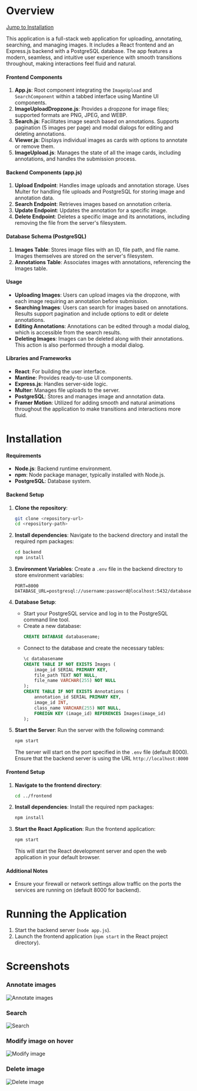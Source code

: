 # Overview

[Jump to Installation](#installation)

This application is a full-stack web application for uploading, annotating, searching, and managing images. It includes a React frontend and an Express.js backend with a PostgreSQL database. The app features a modern, seamless, and intuitive user experience with smooth transitions throughout, making interactions feel fluid and natural.

#### Frontend Components

1. **App.js**: Root component integrating the `ImageUpload` and `SearchComponent` within a tabbed interface using Mantine UI components.
2. **ImageUploadDropzone.js**: Provides a dropzone for image files; supported formats are PNG, JPEG, and WEBP.
3. **Search.js**: Facilitates image search based on annotations. Supports pagination (5 images per page) and modal dialogs for editing and deleting annotations.
4. **Viewer.js**: Displays individual images as cards with options to annotate or remove them.
5. **ImageUpload.js**: Manages the state of all the image cards, including annotations, and handles the submission process.

#### Backend Components (app.js)

1. **Upload Endpoint**: Handles image uploads and annotation storage. Uses Multer for handling file uploads and PostgreSQL for storing image and annotation data.
2. **Search Endpoint**: Retrieves images based on annotation criteria.
3. **Update Endpoint**: Updates the annotation for a specific image.
4. **Delete Endpoint**: Deletes a specific image and its annotations, including removing the file from the server's filesystem.

#### Database Schema (PostgreSQL)

1. **Images Table**: Stores image files with an ID, file path, and file name. Images themselves are stored on the server's filesystem.
2. **Annotations Table**: Associates images with annotations, referencing the Images table.

#### Usage

-   **Uploading Images**: Users can upload images via the dropzone, with each image requiring an annotation before submission.
-   **Searching Images**: Users can search for images based on annotations. Results support pagination and include options to edit or delete annotations.
-   **Editing Annotations**: Annotations can be edited through a modal dialog, which is accessible from the search results.
-   **Deleting Images**: Images can be deleted along with their annotations. This action is also performed through a modal dialog.

#### Libraries and Frameworks

-   **React**: For building the user interface.
-   **Mantine**: Provides ready-to-use UI components.
-   **Express.js**: Handles server-side logic.
-   **Multer**: Manages file uploads to the server.
-   **PostgreSQL**: Stores and manages image and annotation data.
-   **Framer Motion**: Utilized for adding smooth and natural animations throughout the application to make transitions and interactions more fluid.

# Installation

#### Requirements

-   **Node.js**: Backend runtime environment.
-   **npm**: Node package manager, typically installed with Node.js.
-   **PostgreSQL**: Database system.

#### Backend Setup

1. **Clone the repository**:

    ```bash
    git clone <repository-url>
    cd <repository-path>
    ```

2. **Install dependencies**:
   Navigate to the backend directory and install the required npm packages:

    ```bash
    cd backend
    npm install
    ```

3. **Environment Variables**:
   Create a `.env` file in the backend directory to store environment variables:

    ```plaintext
    PORT=8000
    DATABASE_URL=postgresql://username:password@localhost:5432/databasename
    ```

4. **Database Setup**:

    - Start your PostgreSQL service and log in to the PostgreSQL command line tool.
    - Create a new database:
        ```sql
        CREATE DATABASE databasename;
        ```
    - Connect to the database and create the necessary tables:
        ```sql
        \c databasename
        CREATE TABLE IF NOT EXISTS Images (
            image_id SERIAL PRIMARY KEY,
            file_path TEXT NOT NULL,
            file_name VARCHAR(255) NOT NULL
        );
        CREATE TABLE IF NOT EXISTS Annotations (
            annotation_id SERIAL PRIMARY KEY,
            image_id INT,
            class_name VARCHAR(255) NOT NULL,
            FOREIGN KEY (image_id) REFERENCES Images(image_id)
        );
        ```

5. **Start the Server**:
   Run the server with the following command:
    ```bash
    npm start
    ```
    The server will start on the port specified in the `.env` file (default 8000). Ensure that the backend server is using the URL `http://localhost:8000`

#### Frontend Setup

1. **Navigate to the frontend directory**:

    ```bash
    cd ../frontend
    ```

2. **Install dependencies**:
   Install the required npm packages:

    ```bash
    npm install
    ```

3. **Start the React Application**:
   Run the frontend application:
    ```bash
    npm start
    ```
    This will start the React development server and open the web application in your default browser.

#### Additional Notes

-   Ensure your firewall or network settings allow traffic on the ports the services are running on (default 8000 for backend).

# Running the Application

1. Start the backend server (`node app.js`).
2. Launch the frontend application (`npm start` in the React project directory).

# Screenshots

### Annotate images

![Annotate images](/screenshots/annotate.png)

### Search

![Search](/screenshots/search.png)

### Modify image on hover

![Modify image](/screenshots/edit.png)

### Delete image

![Delete image](/screenshots/delete.png)
